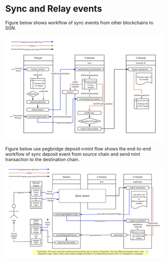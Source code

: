 # Sync and Relay events

Figure below shows workflow of sync events from other blockchains to SGN.

![](./figures/sync_event.png)

Figure below use pegbridge deposit->mint flow shows the end-to-end workflow of sync deposit event from source chain and send mint transaction to the destination chain.

![](./figures/pegbridge_deposit_and_mint.png)